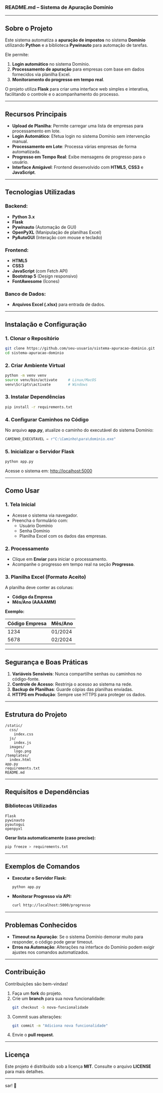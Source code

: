 ### **README.md – Sistema de Apuração Domínio**  

---

## **Sobre o Projeto**  
Este sistema automatiza a **apuração de impostos** no sistema **Domínio** utilizando **Python** e a biblioteca **Pywinauto** para automação de tarefas.  

Ele permite:  
1. **Login automático** no sistema Domínio.  
2. **Processamento de apuração** para empresas com base em dados fornecidos via planilha Excel.  
3. **Monitoramento do progresso em tempo real**.  

O projeto utiliza **Flask** para criar uma interface web simples e interativa, facilitando o controle e o acompanhamento do processo.  

---

## **Recursos Principais**  
- **Upload de Planilha**: Permite carregar uma lista de empresas para processamento em lote.  
- **Login Automático**: Efetua login no sistema Domínio sem intervenção manual.  
- **Processamento em Lote**: Processa várias empresas de forma automatizada.  
- **Progresso em Tempo Real**: Exibe mensagens de progresso para o usuário.  
- **Interface Amigável**: Frontend desenvolvido com **HTML5**, **CSS3** e **JavaScript**.  

---

## **Tecnologias Utilizadas**  

### **Backend:**  
- **Python 3.x**  
- **Flask**  
- **Pywinauto** (Automação de GUI)  
- **OpenPyXL** (Manipulação de planilhas Excel)  
- **PyAutoGUI** (Interação com mouse e teclado)  

### **Frontend:**  
- **HTML5**  
- **CSS3**  
- **JavaScript** (com Fetch API)  
- **Bootstrap 5** (Design responsivo)  
- **FontAwesome** (Ícones)  

### **Banco de Dados:**  
- **Arquivos Excel (.xlsx)** para entrada de dados.  

---

## **Instalação e Configuração**  

### **1. Clonar o Repositório**  
```bash
git clone https://github.com/seu-usuario/sistema-apuracao-dominio.git
cd sistema-apuracao-dominio
```

### **2. Criar Ambiente Virtual**  
```bash
python -m venv venv
source venv/bin/activate     # Linux/MacOS
venv\Scripts\activate        # Windows
```

### **3. Instalar Dependências**  
```bash
pip install -r requirements.txt
```

### **4. Configurar Caminhos no Código**  
No arquivo **app.py**, atualize o caminho do executável do sistema Domínio:  

```python
CAMINHO_EXECUTAVEL = r"C:\Caminho\para\dominio.exe"
```

### **5. Inicializar o Servidor Flask**  
```bash
python app.py
```

Acesse o sistema em: [http://localhost:5000](http://localhost:5000)

---

## **Como Usar**  

### **1. Tela Inicial**  
- Acesse o sistema via navegador.  
- Preencha o formulário com:  
  - Usuário Domínio  
  - Senha Domínio  
  - Planilha Excel com os dados das empresas.  

### **2. Processamento**  
- Clique em **Enviar** para iniciar o processamento.  
- Acompanhe o progresso em tempo real na seção **Progresso**.  

### **3. Planilha Excel (Formato Aceito)**  
A planilha deve conter as colunas:  
- **Código da Empresa**  
- **Mês/Ano (AAAAMM)**  

**Exemplo:**  

| Código Empresa | Mês/Ano   |  
|----------------|-----------|  
| 1234           | 01/2024   |  
| 5678           | 02/2024   |  

---

## **Segurança e Boas Práticas**  
1. **Variáveis Sensíveis**: Nunca compartilhe senhas ou caminhos no código-fonte.  
2. **Controle de Acesso**: Restrinja o acesso ao sistema na rede.  
3. **Backup de Planilhas**: Guarde cópias das planilhas enviadas.  
4. **HTTPS em Produção**: Sempre use HTTPS para proteger os dados.  

---

## **Estrutura do Projeto**  

```
/static/
  css/
    index.css
  js/
    index.js
  images/
    logo.png
/templates/
  index.html
app.py
requirements.txt
README.md
```

---

## **Requisitos e Dependências**  

### **Bibliotecas Utilizadas**  
```plaintext
Flask
pywinauto
pyautogui
openpyxl
```

**Gerar lista automaticamente (caso precise):**  
```bash
pip freeze > requirements.txt
```

---

## **Exemplos de Comandos**  

- **Executar o Servidor Flask:**  
  ```bash
  python app.py
  ```

- **Monitorar Progresso via API:**  
  ```bash
  curl http://localhost:5000/progresso
  ```

---

## **Problemas Conhecidos**  
- **Timeout na Apuração**: Se o sistema Domínio demorar muito para responder, o código pode gerar timeout.  
- **Erros na Automação**: Alterações na interface do Domínio podem exigir ajustes nos comandos automatizados.  

---

## **Contribuição**  
Contribuições são bem-vindas!  

1. Faça um **fork** do projeto.  
2. Crie um **branch** para sua nova funcionalidade:  
   ```bash
   git checkout -b nova-funcionalidade
   ```
3. Commit suas alterações:  
   ```bash
   git commit -m "Adiciona nova funcionalidade"
   ```
4. Envie o **pull request**.  

---

## **Licença**  
Este projeto é distribuído sob a licença **MIT**. Consulte o arquivo **LICENSE** para mais detalhes.  

---
sar! 🙌
